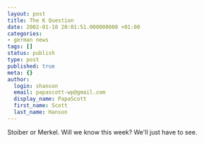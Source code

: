 ```yaml
---
layout: post
title: The K Question
date: 2002-01-10 20:01:51.000000000 +01:00
categories:
- german news
tags: []
status: publish
type: post
published: true
meta: {}
author:
  login: shanson
  email: papascott-wp@gmail.com
  display_name: PapaScott
  first_name: Scott
  last_name: Hanson
---
```

<p>Stoiber or Merkel. Will we know this week? We'll just have to see.</p>
